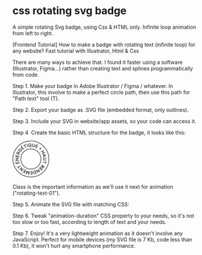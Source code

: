 # css rotating svg badge

A simple rotating Svg badge, using Css & HTML only. Infinite loop animation from left to right.

[Frontend Tutorial] How to make a badge with rotating text (infinite loop) for any website? Fast tutorial with Illustrator, Html & Css

There are many ways to achieve that. I found it faster using a software (Illustrator, Figma...) rather than creating text and splines programmatically from code.

Step 1. Make your badge in Adobe Illustrator / Figma / whatever. In Illustrator, this involve to make a perfect circle path, then use this path for "Path text" tool (T).

Step 2. Export your badge as .SVG file (embedded format, only outlines).

Step 3. Include your SVG in website/app assets, so your code can access it.

Step 4. Create the basic HTML structure for the badge, it looks like this:

<div>
<img src="files/Texte-cercle-rotating-01.svg" alt="badge" width="100" height="100" class="rotating-text-01">
</div>

Class is the important information as we'll use it next for animation ("rotating-text-01").

Step 5. Animate the SVG file with matching CSS:

<style>
.rotating-text-01{
  animation-name: rotateA;
  animation-duration: 30s;
  animation-iteration-count: infinite;
  animation-timing-function: linear;
}

@keyframes rotateA{
  from{ transform: rotate(-360deg); }
  to{ transform: rotate(360deg); }
}
</style>

Step 6. Tweak "animation-duration" CSS property to your needs, so it's not too slow or too fast, according to length of text and your needs.

Step 7. Enjoy! It's a very lightweight animation as it doesn't involve any JavaScript. Perfect for mobile devices (my SVG file is 7 Kb, code less than 0.1 Kb), it won't hurt any smartphone performance.
